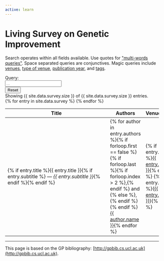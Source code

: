 ```yaml
---
active: learn
---
```


# Living Survey on Genetic Improvement

Search operates within all fields available.
Use quotes for <a href="#" onclick="force('&quot;program repair&quot;')">"multi-words queries"</a>.
Space separated queries are conjunctives.
Magic queries include <a href="#" onclick="force('venue=&quot;IEEE TEVC&quot;')">venues</a>, <a href="#" onclick="force('type=Workshop')">type of venue</a>, <a href="#" onclick="force('year=2020')">publication year</a>, and <a href="#" onclick="force('tag=survey')">tags</a>.


<div class="input-group mb-3">
  <div class="input-group-prepend">
    <span class="input-group-text" id="basic-addon1">Query:</span>
      </div>
  <input type="text" id="search" class="form-control" placeholder="..." onkeyup="search()">
  <div class="input-group-append">
    <input type="reset" class="btn btn-outline-secondary" onclick="force('')">
  </div>
</div>

<div>
  Showing <span id="counter">{{ site.data.survey.size }}</span> of {{ site.data.survey.size }} entries.
</div>

<table id="survey" class="table table-responsive">
  <thead>
    <tr>
      <th style="min-width: 20em">Title</th>
      <th style="max-width: 10em">Authors</th>
      <th style="max-width: 10em">Venue/Issue</th>
      <th>Year</th>
      <th>Tags</th>
      <th>Links</th>
    </tr>
  </thead>
  <tbody>{% for entry in site.data.survey %}
    <tr data-search="{{ entry.title }} {{ entry.subtitle }} {% for author in entry.authors %}{% if author.aka %}{{ author.aka }} {% endif %}{{ author.name }} {% endfor %} venue={{ entry.venue }} year={{ entry.year }} {% for tag in entry.tags %}tag={{ tag }} {% endfor %} {% if entry.type %}type={{ entry.type }}{% endif %}">
      <td>{% if entry.title %}{{ entry.title }}{% if entry.subtitle %} &mdash; <i>{{ entry.subtitle }}</i>{% endif %}{% endif %}</td>
      <td>{% for author in entry.authors %}{% if forloop.first == false %}{% if forloop.last %}{% if forloop.index > 2 %},{% endif %} and {% else %}, {% endif %}{% endif %}<a href="#search" class="text-nowrap" onclick="force('&quot;{% if author.aka %}{{ author.aka }}{% else %}{{ author.name }}{% endif %}&quot;')">{{ author.name }}</a>{% endfor %}</td>
      <td>{% if entry.venue %}<a href="#search" class="" onclick="force('venue=&quot;{{ entry.venue }}&quot;')">{{ entry.venue }}</a>{% endif %} {% if entry.type %}(<a href="#search" class="text-nowrap" onclick="force('type=&quot;{{ entry.type }}&quot;')">{{ entry.type }}</a>){% endif %}</td>
      <td>{% if entry.year %}<a href="#search" class="text-nowrap" onclick="force('year=&quot;{{ entry.year }}&quot;')">{{ entry.year }}</a>{% endif %}</td>
      <td>{% for tag in entry.tags %}<a href="#search" class="text-nowrap" onclick="force('tag=&quot;{{ tag }}&quot;')">#{{ tag }}</a> {% endfor %}</td>
      <td>{% if entry.doi %}<a class="badge badge-primary" href="{{ entry.doi }}">DOI</a>{% endif %} {% if entry.bib %}<a href="{{ entry.bib }}">[bib]</a>{% endif %} {% for url in entry.pdfs %}<a class="badge badge-success" href="{{ url }}">PDF</a> {% endfor %} {% for url in entry.urls %}<a class="badge badge-warning" href="{{ url }}">URL</a> {% endfor %}</td>
    </tr>{% endfor %}
  </tbody>
</table>


---

This page is based on the GP bibliography: [http://gpbib.cs.ucl.ac.uk](http://gpbib.cs.ucl.ac.uk).


<script>
function search() {
  var chunks = $("input#search").val().toUpperCase().match(/(?:[^\s"]+|"[^"]*")+/g)
  if (chunks) {
    chunks = chunks.map(c => c.replace(/\"/g, ""));
  }

  var counter = 0
  $("tbody tr").each(function() {
    var s = $(this).data("search");
    var show = true;
    if (chunks) {
      for (c of chunks) {
        if (s.toUpperCase().indexOf(c) == -1) {
          show = false;
        }
      }
      if (show) {
        $(this).show();
        counter += 1;
      } else {
        $(this).hide();
      }
    } else {
      $(this).show();
      counter += 1;
    }
    $("span#counter").text(counter);
  });
}

function force(s) {
  $("input#search").val(s);
  search();
  return false;
}
</script>

